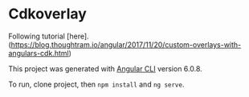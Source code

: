 # Cdkoverlay

Following tutorial [here].(https://blog.thoughtram.io/angular/2017/11/20/custom-overlays-with-angulars-cdk.html)

This project was generated with [Angular CLI](https://github.com/angular/angular-cli) version 6.0.8.

To run, clone project, then `npm install` and `ng serve`.
